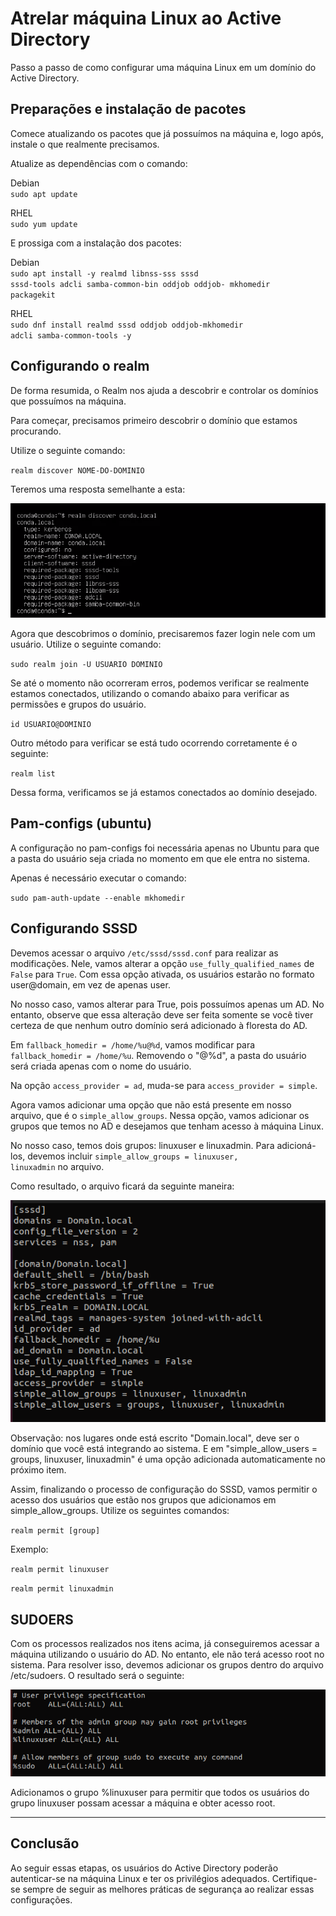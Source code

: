 <h1>Atrelar máquina Linux ao Active Directory</h1>
Passo a passo de como configurar uma máquina Linux em um domínio do Active Directory.

<h2>Preparações e instalação de pacotes</h2>
Comece atualizando os pacotes que já possuímos na máquina e, logo após, instale o que realmente precisamos. 

Atualize as dependências com o comando:

Debian<br>
<code>sudo apt update</code>

RHEL<br>
<code>sudo yum update</code>

E prossiga com a instalação dos pacotes:

Debian<br>
<code>sudo apt install -y realmd libnss-sss sssd sssd-tools adcli samba-common-bin oddjob oddjob-	mkhomedir packagekit</code>

RHEL<br>
<code>sudo dnf install realmd sssd oddjob oddjob-mkhomedir adcli samba-common-tools -y</code>

<h2>Configurando o realm</h2>
De forma resumida, o Realm nos ajuda a descobrir e controlar os domínios que possuímos na máquina.

Para começar, precisamos primeiro descobrir o domínio que estamos procurando. 

Utilize o seguinte comando:

<code>realm discover NOME-DO-DOMINIO</code>

Teremos uma resposta semelhante a esta:

<img src="image/realmDiscover.png">

Agora que descobrimos o domínio, precisaremos fazer login nele com um usuário. Utilize o seguinte comando:

<code>sudo realm join -U USUARIO DOMINIO</code>

Se até o momento não ocorreram erros, podemos verificar se realmente estamos conectados, utilizando o comando abaixo para verificar as permissões e grupos do usuário.

<code>id USUARIO@DOMINIO</code>

Outro método para verificar se está tudo ocorrendo corretamente é o seguinte:

<code>realm list</code>

Dessa forma, verificamos se já estamos conectados ao domínio desejado.

<h2>Pam-configs (ubuntu)</h2>

A configuração no pam-configs foi necessária apenas no Ubuntu para que a pasta do usuário seja criada no momento em que ele entra no sistema.

Apenas é necessário executar o comando:

<code>sudo pam-auth-update --enable mkhomedir</code>

<h2>Configurando SSSD</h2>

Devemos acessar o arquivo <code>/etc/sssd/sssd.conf</code> para realizar as modificações. Nele, vamos alterar a opção <code>use_fully_qualified_names</code> de <code>False</code> para <code>True</code>. Com essa opção ativada, os usuários estarão no formato user@domain, em vez de apenas user.

No nosso caso, vamos alterar para True, pois possuímos apenas um AD. No entanto, observe que essa alteração deve ser feita somente se você tiver certeza de que nenhum outro domínio será adicionado à floresta do AD.

Em <code>fallback_homedir = /home/%u@%d</code>, vamos modificar para <code>fallback_homedir = /home/%u</code>. Removendo o "@%d", a pasta do usuário será criada apenas com o nome do usuário.

Na opção <code>access_provider = ad</code>, muda-se para <code>access_provider = simple</code>.

Agora vamos adicionar uma opção que não está presente em nosso arquivo, que é o <code>simple_allow_groups</code>. Nessa opção, vamos adicionar os grupos que temos no AD e desejamos que tenham acesso à máquina Linux.

No nosso caso, temos dois grupos: linuxuser e linuxadmin. Para adicioná-los, devemos incluir <code>simple_allow_groups = linuxuser, linuxadmin</code> no arquivo.

Como resultado, o arquivo ficará da seguinte maneira:

<img src="image/sssdConfiguration.png">

Observação: nos lugares onde está escrito "Domain.local", deve ser o domínio que você está integrando ao sistema. E em "simple_allow_users = groups, linuxuser, linuxadmin" é uma opção adicionada automaticamente no próximo item.

Assim, finalizando o processo de configuração do SSSD, vamos permitir o acesso dos usuários que estão nos grupos que adicionamos em simple_allow_groups. Utilize os seguintes comandos:

<code>realm permit [group]</code>

Exemplo:

<code>realm permit linuxuser</code>

<code>realm permit linuxadmin</code>

<h2>SUDOERS</h2>


Com os processos realizados nos itens acima, já conseguiremos acessar a máquina utilizando o usuário do AD. No entanto, ele não terá acesso root no sistema. Para resolver isso, devemos adicionar os grupos dentro do arquivo /etc/sudoers. O resultado será o seguinte:

<img src="image/sudoers.png">

Adicionamos o grupo %linuxuser para permitir que todos os usuários do grupo linuxuser possam acessar a máquina e obter acesso root.

---
<h2>Conclusão</h2>
Ao seguir essas etapas, os usuários do Active Directory poderão autenticar-se na máquina Linux e ter os privilégios adequados. Certifique-se sempre de seguir as melhores práticas de segurança ao realizar essas configurações.
